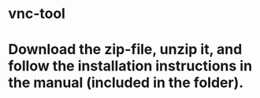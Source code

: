 # vnc-tool
# Download the zip-file, unzip it, and follow the installation instructions in the manual (included in the folder).
